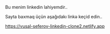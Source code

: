 Bu menim linkedin lahiyemdir..

Sayta baxmaq üçün aşağıdakı linkə keçid edin..

https://vusal-seferov-linkedin-clone2.netlify.app